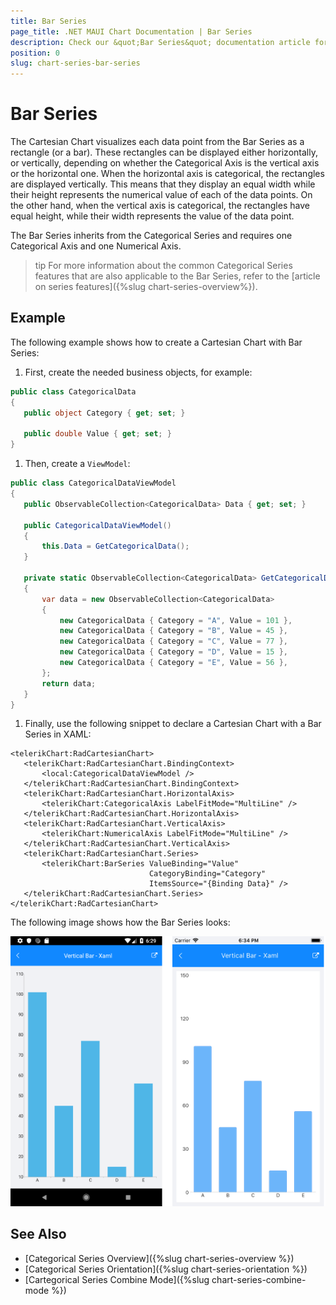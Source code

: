 ```yaml
---
title: Bar Series
page_title: .NET MAUI Chart Documentation | Bar Series
description: Check our &quot;Bar Series&quot; documentation article for Telerik Chart for .NET MAUI
position: 0
slug: chart-series-bar-series
---
```


# Bar Series

The Cartesian Chart visualizes each data point from the Bar Series as a rectangle (or a bar). These rectangles can be displayed either horizontally, or vertically, depending on whether the Categorical Axis is the vertical axis or the horizontal one. When the horizontal axis is categorical, the rectangles are displayed vertically. This means that they display an equal width while their height represents the numerical value of each of the data points. On the other hand, when the vertical axis is categorical, the rectangles have equal height, while their width represents the value of the data point.

The Bar Series inherits from the Categorical Series and requires one Categorical Axis and one Numerical Axis.

>tip For more information about the common Categorical Series features that are also applicable to the Bar Series, refer to the [article on series features]({%slug chart-series-overview%}).

## Example

The following example shows how to create a Cartesian Chart with Bar Series:

1. First, create the needed business objects, for example:

 ```C#
public class CategoricalData
{
    public object Category { get; set; }

    public double Value { get; set; }
}
 ```

1. Then, create a `ViewModel`:

 ```C#
public class CategoricalDataViewModel
{
    public ObservableCollection<CategoricalData> Data { get; set; }

    public CategoricalDataViewModel()
    {
        this.Data = GetCategoricalData();
    }

    private static ObservableCollection<CategoricalData> GetCategoricalData()
    {
        var data = new ObservableCollection<CategoricalData>
        {
            new CategoricalData { Category = "A", Value = 101 },
            new CategoricalData { Category = "B", Value = 45 },
            new CategoricalData { Category = "C", Value = 77 },
            new CategoricalData { Category = "D", Value = 15 },
            new CategoricalData { Category = "E", Value = 56 },
        };
        return data;
    }
}
 ```

1. Finally, use the following snippet to declare a Cartesian Chart with a Bar Series in XAML:

 ```XAML
<telerikChart:RadCartesianChart>
    <telerikChart:RadCartesianChart.BindingContext>
        <local:CategoricalDataViewModel />
    </telerikChart:RadCartesianChart.BindingContext>
    <telerikChart:RadCartesianChart.HorizontalAxis>
        <telerikChart:CategoricalAxis LabelFitMode="MultiLine" />
    </telerikChart:RadCartesianChart.HorizontalAxis>
    <telerikChart:RadCartesianChart.VerticalAxis>
        <telerikChart:NumericalAxis LabelFitMode="MultiLine" />
    </telerikChart:RadCartesianChart.VerticalAxis>
    <telerikChart:RadCartesianChart.Series>
        <telerikChart:BarSeries ValueBinding="Value"
                                CategoryBinding="Category"
                                ItemsSource="{Binding Data}" />
    </telerikChart:RadCartesianChart.Series>
</telerikChart:RadCartesianChart>
 ```

The following image shows how the Bar Series looks:

![Basic BarSeries](images/cartesian-bar-series-basic-example.png)

## See Also

- [Categorical Series Overview]({%slug chart-series-overview %})
- [Categorical Series Orientation]({%slug chart-series-orientation %})
- [Cartegorical Series Combine Mode]({%slug chart-series-combine-mode %})
